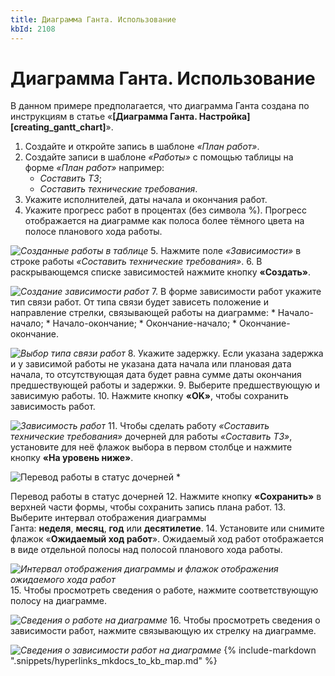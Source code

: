 ```yaml
---
title: Диаграмма Ганта. Использование
kbId: 2108
---
```


# Диаграмма Ганта. Использование

В данном примере предполагается, что диаграмма Ганта создана по инструкциям в статье «**[Диаграмма Ганта. Настройка][creating_gantt_chart]**».

1. Создайте и откройте запись в шаблоне *«План работ»*.
2. Создайте записи в шаблоне *«Работы»* с помощью таблицы на форме *«План работ»* например:
    - *Составить ТЗ*;
    - *Составить технические требования*.
3. Укажите исполнителей, даты начала и окончания работ.
4. Укажите прогресс работ в процентах (без символа %). Прогресс отображается на диаграмме как полоса более тёмного цвета на полосе планового хода работы.

_![Созданные работы в таблице](https://kb.comindware.ru/assets/using_gantt_chart_example_works1.png)_
5. Нажмите поле *«Зависимости»* в строке работы *«Составить технические требования»*.
6. В раскрывающемся списке зависимостей нажмите кнопку **«Создать»**.

_![Создание зависимости работ](https://kb.comindware.ru/assets/using_gantt_chart_example_create_dependency1.png)_
7. В форме зависимости работ укажите тип связи работ. От типа связи будет зависеть положение и направление стрелки, связывающей работы на диаграмме: \* Начало-начало; \* Начало-окончание; \* Окончание-начало; \* Окончание-окончание.

_![Выбор типа связи работ](https://kb.comindware.ru/assets/using_gantt_chart_link_types2.png)_
8. Укажите задержку. Если указана задержка и у зависимой работы не указана дата начала или плановая дата начала, то отсутствующая дата будет равна сумме даты окончания предшествующей работы и задержки.
9. Выберите предшествующую и зависимую работы.
10. Нажмите кнопку **«OK»**, чтобы сохранить зависимость работ.

_![Зависимость работ](https://kb.comindware.ru/assets/using_gantt_chart_dependency_example1.png)_
11. Чтобы сделать работу *«Составить технические требования»* дочерней для работы *«Составить ТЗ»*, установите для неё флажок выбора в первом столбце и нажмите кнопку **«На уровень ниже»**.

![Перевод работы в статус дочерней](https://kb.comindware.ru/assets/using_gantt_chart_child_work_example1.png) \*

Перевод работы в статус дочерней
12. Нажмите кнопку **«Сохранить»** в верхней части формы, чтобы сохранить запись плана работ.
13. Выберите интервал отображения диаграммы Ганта: **неделя**, **месяц**, **год** или **десятилетие**.
14. Установите или снимите флажок «**Ожидаемый ход работ**». Ожидаемый ход работ отображается в виде отдельной полосы над полосой планового хода работы.

_![Интервал отображения диаграммы и флажок отображения ожидаемого хода работ](https://kb.comindware.ru/assets/using_gantt_chart_interval1.png)_
15. Чтобы просмотреть сведения о работе, нажмите соответствующую полосу на диаграмме.

_![Сведения о работе на диаграмме](https://support.comindware.ru/help/ru/business_apps/examples/img/using_gantt_chart_work_details.png)_
16. Чтобы просмотреть сведения о зависимости работ, нажмите связывающую их стрелку на диаграмме.

_![Сведения о зависимости работ на диаграмме](https://kb.comindware.ru/assets/using_gantt_chart_dependency_details1.png)_
{% include-markdown ".snippets/hyperlinks_mkdocs_to_kb_map.md" %}
